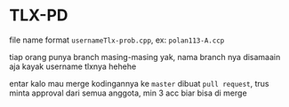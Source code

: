 # TLX-PD

file name format `usernameTlx-prob.cpp`, ex: `polan113-A.ccp`

tiap orang punya branch masing-masing yak, nama branch nya disamaain aja kayak username tlxnya hehehe

entar kalo mau merge kodingannya ke `master` dibuat `pull request`, trus minta approval dari semua anggota, min 3 acc biar bisa di merge
